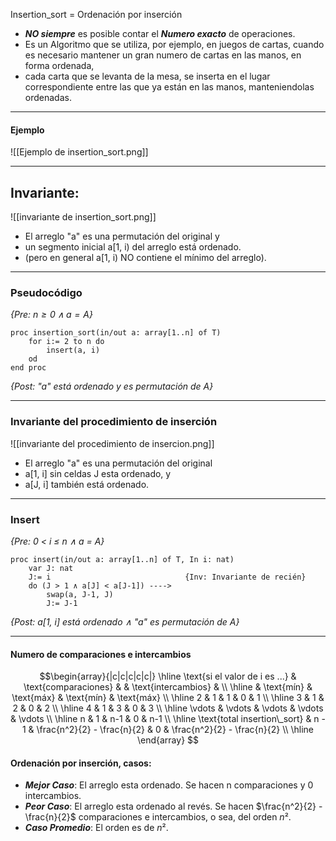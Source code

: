 Insertion_sort = Ordenación por inserción

- ***NO siempre*** es posible contar el ***Numero exacto*** de operaciones.
- Es un Algoritmo que se utiliza, por ejemplo, en juegos de cartas, cuando es necesario mantener un gran numero de cartas en las manos, en forma ordenada,
- cada carta que se levanta de la mesa, se inserta en el lugar correspondiente entre las que ya están en las manos, manteniendolas ordenadas.
---
#### Ejemplo
![[Ejemplo de insertion_sort.png]]

---
## Invariante:
![[invariante de insertion_sort.png]]
- El arreglo "a" es una permutación del original y
- un segmento inicial a[1, i) del arreglo está ordenado.
- (pero en general a[1, i) NO contiene el mínimo del arreglo).
---
### Pseudocódigo
*{Pre: $n≥0 ∧ a = A$}*
```LenguajeDeLaMateria
proc insertion_sort(in/out a: array[1..n] of T)
	for i:= 2 to n do
		insert(a, i)
	od
end proc
```
*{Post: "a" está ordenado y es permutación de A}*

---
### Invariante del procedimiento de inserción
![[invariante del procedimiento de insercion.png]]
- El arreglo "a" es una permutación del original
- a[1, i] sin celdas J esta ordenado, y
- a[J, i] también está ordenado.
---
### Insert
*{Pre: 0 < i ≤ n ∧ a = A}*
```LenguajeDeLaMAteria
proc insert(in/out a: array[1..n] of T, In i: nat)
	var J: nat
	J:= i                              {Inv: Invariante de recién}
	do (J > 1 ∧ a[J] < a[J-1]) ---->
		swap(a, J-1, J)
		J:= J-1
```
*{Post: a[1, i] está ordenado ∧ "a" es permutación de A}*

---
#### Numero de comparaciones e intercambios 
$$\begin{array}{|c|c|c|c|c|}
\hline
\text{si el valor de i es ...} & \text{comparaciones} & & \text{intercambios} & \\
\hline
 & \text{mín} & \text{máx} & \text{mín} & \text{máx} \\
\hline
2 & 1 & 1 & 0 & 1 \\
\hline
3 & 1 & 2 & 0 & 2 \\
\hline
4 & 1 & 3 & 0 & 3 \\
\hline
\vdots & \vdots & \vdots & \vdots & \vdots \\
\hline
n & 1 & n-1 & 0 & n-1 \\
\hline
\text{total insertion\_sort} & n - 1 & \frac{n^2}{2} - \frac{n}{2} & 0 & \frac{n^2}{2} - \frac{n}{2} \\
\hline
\end{array}
$$
#### Ordenación por inserción, casos:
- ***Mejor Caso***: El arreglo esta ordenado. Se hacen n comparaciones y 0 intercambios.
- ***Peor  Caso***: El arreglo esta ordenado al revés. Se hacen $\frac{n^2}{2} - \frac{n}{2}$ comparaciones e intercambios, o sea, del orden $n²$.
- ***Caso Promedio***: El orden es de $n²$.